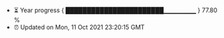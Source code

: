 - ⏳ Year progress { ███████████████████████▁▁▁▁▁▁▁ } 77.80 %
- ⏰ Updated on Mon, 11 Oct 2021 23:20:15 GMT

